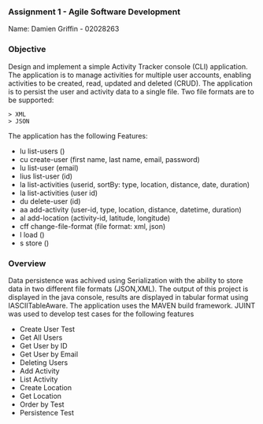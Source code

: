 ### Assignment 1 - Agile Software Development

Name: Damien Griffin - 02028263

### Objective
Design and implement a simple Activity Tracker console (CLI) application.
The application is to manage activities for multiple user accounts, enabling
activities to be created, read, updated and deleted (CRUD). The application is to persist the user and activity data to a single file. Two file formats are to be supported: 

    > XML
    > JSON

The application has the following Features:
+ lu list-users ()
+ cu create-user (first name, last name, email, password)
+ lu list-user (email)
+ lius list-user (id)
+ la list-activities (userid, sortBy: type, location, distance, date, duration)
+ la list-activities (user id)   
+ du delete-user (id)
+ aa add-activity (user-id, type, location, distance, datetime, duration)
+ al add-location (activity-id, latitude, longitude)
+ cff change-file-format (file format: xml, json)
+ l load ()
+ s store ()

 

### Overview
Data persistence was achived using Serialization with the ability to store data in two different file formats (JSON,XML). The output of this project is displayed in the java console, results are displayed in tabular format using IASCIITableAware. The application uses the MAVEN build framework. JUINT was used to develop test cases for the following features 

+ Create User Test
+ Get All Users
+ Get User by ID
+ Get User by Email
+ Deleting Users
+ Add Activity
+ List Activity
+ Create Location
+ Get Location
+ Order by Test
+ Persistence Test
